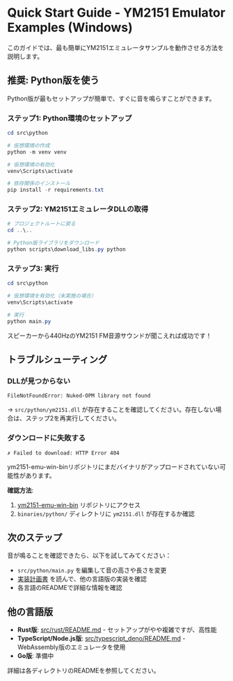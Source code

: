 # Quick Start Guide - YM2151 Emulator Examples (Windows)

このガイドでは、最も簡単にYM2151エミュレータサンプルを動作させる方法を説明します。

## 推奨: Python版を使う

Python版が最もセットアップが簡単で、すぐに音を鳴らすことができます。

### ステップ1: Python環境のセットアップ

```powershell
cd src\python

# 仮想環境の作成
python -m venv venv

# 仮想環境の有効化
venv\Scripts\activate

# 依存関係のインストール
pip install -r requirements.txt
```

### ステップ2: YM2151エミュレータDLLの取得

```powershell
# プロジェクトルートに戻る
cd ..\..

# Python版ライブラリをダウンロード
python scripts\download_libs.py python
```

### ステップ3: 実行

```powershell
cd src\python

# 仮想環境を有効化（未実施の場合）
venv\Scripts\activate

# 実行
python main.py
```

スピーカーから440HzのYM2151 FM音源サウンドが聞こえれば成功です！

## トラブルシューティング

### DLLが見つからない

```
FileNotFoundError: Nuked-OPM library not found
```

→ `src/python/ym2151.dll` が存在することを確認してください。存在しない場合は、ステップ2を再実行してください。

### ダウンロードに失敗する

```
✗ Failed to download: HTTP Error 404
```

ym2151-emu-win-binリポジトリにまだバイナリがアップロードされていない可能性があります。

**確認方法**:
1. [ym2151-emu-win-bin](https://github.com/cat2151/ym2151-emu-win-bin) リポジトリにアクセス
2. `binaries/python/` ディレクトリに `ym2151.dll` が存在するか確認

## 次のステップ

音が鳴ることを確認できたら、以下を試してみてください：

- `src/python/main.py` を編集して音の高さや長さを変更
- [実装計画書](IMPLEMENTATION_PLAN.md) を読んで、他の言語版の実装を確認
- 各言語のREADMEで詳細な情報を確認

## 他の言語版

- **Rust版**: [src/rust/README.md](src/rust/README.md) - セットアップがやや複雑ですが、高性能
- **TypeScript/Node.js版**: [src/typescript_deno/README.md](src/typescript_deno/README.md) - WebAssembly版のエミュレータを使用
- **Go版**: 準備中

詳細は各ディレクトリのREADMEを参照してください。
